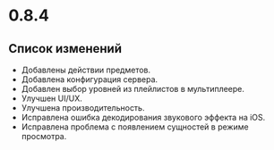 # 0.8.4

## Список изменений

- Добавлены действии предметов.
- Добавлена конфигурация сервера.
- Добавлен выбор уровней из плейлистов в мультиплеере.
- Улучшен UI/UX.
- Улучшена производительность.
- Исправлена ошибка декодирования звукового эффекта на iOS.
- Исправлена проблема с появлением сущностей в режиме просмотра.
